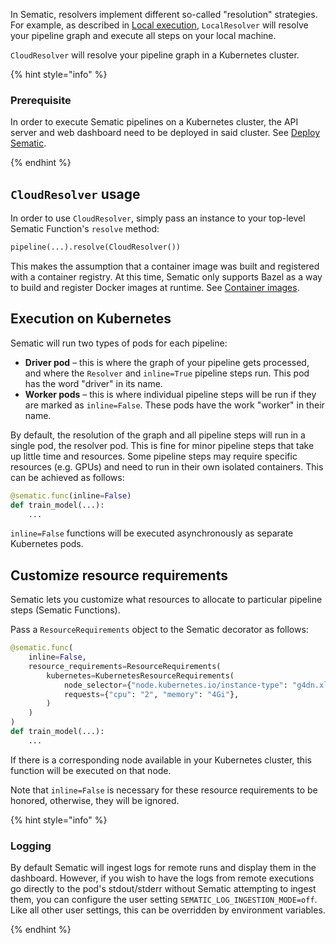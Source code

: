 In Sematic, resolvers implement different so-called "resolution" strategies. For
example, as described in [Local execution](./local-execution.md),
`LocalResolver` will resolve your pipeline graph and execute all steps on your local machine.

`CloudResolver` will resolve your pipeline graph in a Kubernetes cluster.

{% hint style="info" %}

### Prerequisite

In order to execute Sematic pipelines on a Kubernetes cluster, the API server
and web dashboard need to be deployed in said cluster. See [Deploy
Sematic](./deploy.md).

{% endhint %}

## `CloudResolver` usage

In order to use `CloudResolver`, simply pass an instance to your top-level
Sematic Function's `resolve` method:

```python
pipeline(...).resolve(CloudResolver())
```

This makes the assumption that a container image was built and registered with a
container registry. At this time, Sematic only supports Bazel as a way to build
and register Docker images at runtime. See [Container
images](./container-images.md).

## Execution on Kubernetes

Sematic will run two types of pods for each pipeline:

* **Driver pod** – this is where the graph of your pipeline gets processed,
  and where the `Resolver` and `inline=True` pipeline steps run. This pod
  has the word "driver" in its name.
* **Worker pods** – this is where individual pipeline steps will be run if they
  are marked as `inline=False`. These pods have the work "worker" in their name.

By default, the resolution of the graph and all pipeline steps will run in a
single pod, the resolver pod. This is fine for minor pipeline steps that take up
little time and resources. Some pipeline steps may require specific resources
(e.g. GPUs) and need to run in their own isolated containers. This can be
achieved as follows:

```python
@sematic.func(inline=False)
def train_model(...):
    ...
```

`inline=False` functions will be executed asynchronously as separate Kubernetes pods.

## Customize resource requirements

Sematic lets you customize what resources to allocate to particular pipeline
steps (Sematic Functions).

Pass a `ResourceRequirements` object to the Sematic decorator as follows:

```python
@sematic.func(
    inline=False,
    resource_requirements=ResourceRequirements(
        kubernetes=KubernetesResourceRequirements(
            node_selector={"node.kubernetes.io/instance-type": "g4dn.xlarge"},
            requests={"cpu": "2", "memory": "4Gi"},
        )
    )
)
def train_model(...):
    ...
```

If there is a corresponding node available in your Kubernetes cluster, this
function will be executed on that node.

Note that `inline=False` is necessary for these resource requirements to be
honored, otherwise, they will be ignored.

{% hint style="info" %}

### Logging

By default Sematic will ingest logs for remote runs and display them
in the dashboard. However, if you wish to have the logs from remote
executions go directly to the pod's stdout/stderr without Sematic
attempting to ingest them, you can configure the user setting
`SEMATIC_LOG_INGESTION_MODE=off`. Like all other user settings, this
can be overridden by environment variables.

{% endhint %}